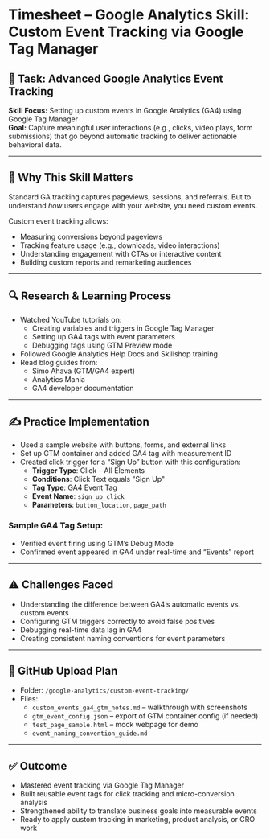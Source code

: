 # Timesheet – Google Analytics Skill: Custom Event Tracking via Google Tag Manager

## 📘 Task: Advanced Google Analytics Event Tracking  
**Skill Focus:** Setting up custom events in Google Analytics (GA4) using Google Tag Manager  
**Goal:** Capture meaningful user interactions (e.g., clicks, video plays, form submissions) that go beyond automatic tracking to deliver actionable behavioral data.

---

## 🧠 Why This Skill Matters

Standard GA tracking captures pageviews, sessions, and referrals. But to understand *how* users engage with your website, you need custom events.

Custom event tracking allows:
- Measuring conversions beyond pageviews  
- Tracking feature usage (e.g., downloads, video interactions)  
- Understanding engagement with CTAs or interactive content  
- Building custom reports and remarketing audiences

---

## 🔍 Research & Learning Process

- Watched YouTube tutorials on:
  - Creating variables and triggers in Google Tag Manager
  - Setting up GA4 tags with event parameters
  - Debugging tags using GTM Preview mode
- Followed Google Analytics Help Docs and Skillshop training
- Read blog guides from:
  - Simo Ahava (GTM/GA4 expert)
  - Analytics Mania
  - GA4 developer documentation

---

## ✍️ Practice Implementation

- Used a sample website with buttons, forms, and external links
- Set up GTM container and added GA4 tag with measurement ID
- Created click trigger for a “Sign Up” button with this configuration:
  - **Trigger Type**: Click – All Elements  
  - **Conditions**: Click Text equals "Sign Up"  
  - **Tag Type**: GA4 Event Tag  
  - **Event Name**: `sign_up_click`
  - **Parameters**: `button_location`, `page_path`

### Sample GA4 Tag Setup:

- Verified event firing using GTM’s Debug Mode  
- Confirmed event appeared in GA4 under real-time and “Events” report

---

## ⚠️ Challenges Faced

- Understanding the difference between GA4’s automatic events vs. custom events  
- Configuring GTM triggers correctly to avoid false positives  
- Debugging real-time data lag in GA4  
- Creating consistent naming conventions for event parameters

---

## 📂 GitHub Upload Plan

- Folder: `/google-analytics/custom-event-tracking/`
- Files:
  - `custom_events_ga4_gtm_notes.md` – walkthrough with screenshots
  - `gtm_event_config.json` – export of GTM container config (if needed)
  - `test_page_sample.html` – mock webpage for demo
  - `event_naming_convention_guide.md`

---

## ✅ Outcome

- Mastered event tracking via Google Tag Manager  
- Built reusable event tags for click tracking and micro-conversion analysis  
- Strengthened ability to translate business goals into measurable events  
- Ready to apply custom tracking in marketing, product analysis, or CRO work
